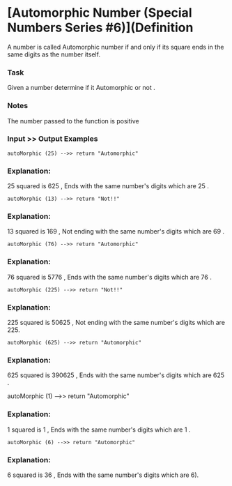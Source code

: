 # [Automorphic Number (Special Numbers Series #6)](Definition

A number is called Automorphic number if and only if its square ends in the same digits as the number itself.

### Task ###

Given a number determine if it Automorphic or not .

### Notes ### 

The number passed to the function is positive

### Input >> Output Examples ###

    autoMorphic (25) -->> return "Automorphic" 

### Explanation: ###

25 squared is 625 , Ends with the same number's digits which are 25 .

    autoMorphic (13) -->> return "Not!!"

### Explanation: ### 

13 squared is 169 , Not ending with the same number's digits which are 69 .

    autoMorphic (76) -->> return "Automorphic"

### Explanation: ###

76 squared is 5776 , Ends with the same number's digits which are 76 .

    autoMorphic (225) -->> return "Not!!"

### Explanation: ###

225 squared is 50625 , Not ending with the same number's digits which are 225.

    autoMorphic (625) -->> return "Automorphic"

### Explanation: ### 

625 squared is 390625 , Ends with the same number's digits which are 625 .

  autoMorphic (1) -->> return "Automorphic"

### Explanation: ###

1 squared is 1 , Ends with the same number's digits which are 1 .

    autoMorphic (6) -->> return "Automorphic"

### Explanation:

6 squared is 36 , Ends with the same number's digits which are 6).
